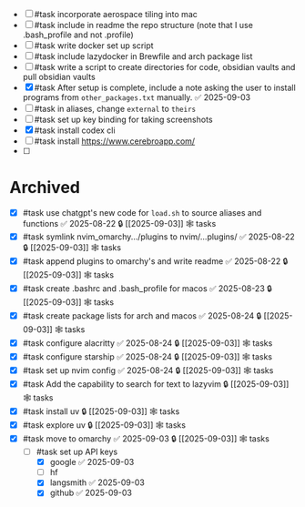 - [ ] #task incorporate aerospace tiling into mac
- [ ] #task include in readme the repo structure (note that I use .bash_profile and not .profile)
- [ ] #task write docker set up script
- [ ] #task include lazydocker in Brewfile and arch package list
- [ ] #task write a script to create directories for code, obsidian vaults and pull obsidian vaults
- [x] #task After setup is complete, include a note asking the user to install programs from `other_packages.txt` manually. ✅ 2025-09-03
- [ ] #task in aliases, change `external` to `theirs`
- [ ] #task set up key binding for taking screenshots
- [x] #task install codex cli
- [ ] #task install https://www.cerebroapp.com/
- [ ] 

# Archived

- [x] #task use chatgpt's new code for `load.sh` to source aliases and functions ✅ 2025-08-22 🔒 [[2025-09-03]] 🕸️ tasks
- [x] #task symlink nvim_omarchy.../plugins to nvim/...plugins/ ✅ 2025-08-22 🔒 [[2025-09-03]] 🕸️ tasks
- [x] #task append plugins to omarchy's and write readme ✅ 2025-08-22 🔒 [[2025-09-03]] 🕸️ tasks
- [x] #task create .bashrc and .bash_profile for macos ✅ 2025-08-23 🔒 [[2025-09-03]] 🕸️ tasks
- [x] #task create package lists for arch and macos ✅ 2025-08-24 🔒 [[2025-09-03]] 🕸️ tasks
- [x] #task configure alacritty ✅ 2025-08-24 🔒 [[2025-09-03]] 🕸️ tasks
- [x] #task configure starship ✅ 2025-08-24 🔒 [[2025-09-03]] 🕸️ tasks
- [x] #task set up nvim config ✅ 2025-08-24 🔒 [[2025-09-03]] 🕸️ tasks
- [x] #task Add the capability to search for text to lazyvim 🔒 [[2025-09-03]] 🕸️ tasks
- [x] #task install uv 🔒 [[2025-09-03]] 🕸️ tasks
- [x] #task explore uv 🔒 [[2025-09-03]] 🕸️ tasks
- [x] #task move to omarchy ✅ 2025-09-03 🔒 [[2025-09-03]] 🕸️ tasks
	- [ ] #task set up API keys
		- [x] google ✅ 2025-09-03
		- [ ] hf
		- [x] langsmith ✅ 2025-09-03
		- [x] github ✅ 2025-09-03
